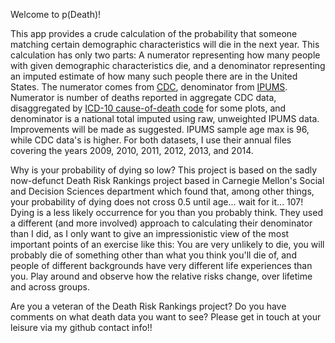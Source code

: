 <p>Welcome to p(Death)!</p>

<p>This app provides a crude calculation of the probability that someone matching certain demographic characteristics will die in the next year. This calculation has only two parts: A numerator representing how many people with given demographic characteristics die, and a denominator representing an imputed estimate of how many such people there are in the United States. The numerator comes from <a href=http://www.nber.org/mortality/ftp.cdc.gov/pub/Health_Statistics/NCHS/Datasets/DVS/mortality/>CDC</a>, denominator from <a href=https://usa.ipums.org/usa/>IPUMS</a>. Numerator is number of deaths reported in aggregate CDC data, disaggregated by <a href=http://www.cdc.gov/nchs/icd/icd10.htm>ICD-10 cause-of-death code</a> for some plots, and denominator is a national total imputed using raw, unweighted IPUMS data. Improvements will be made as suggested. IPUMS sample age max is 96, while CDC data's is higher. For both datasets, I use their annual files covering the years 2009, 2010, 2011, 2012, 2013, and 2014.</p>

<p>Why is your probability of dying so low? This project is based on the sadly now-defunct Death Risk Rankings project based in Carnegie Mellon's Social and Decision Sciences department which found that, among other things, your probability of dying does not cross 0.5 until age... wait for it... 107! Dying is a less likely occurrence for you than you probably think. They used a different (and more involved) approach to calculating their denominator than I did, as I only want to give an impressionistic view of the most important points of an exercise like this: You are very unlikely to die, you will probably die of something other than what you think you'll die of, and people of different backgrounds have very different life experiences than you. Play around and observe how the relative risks change, over lifetime and across groups.</p>

<p>Are you a veteran of the Death Risk Rankings project? Do you have comments on what death data you want to see? Please get in touch at your leisure via my github contact info!!</p>

